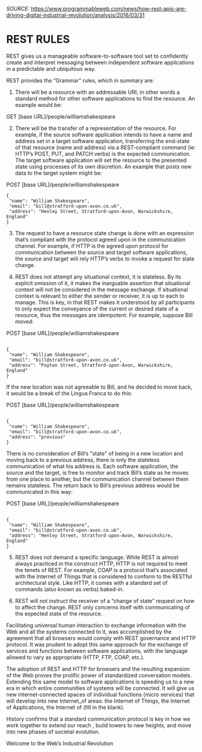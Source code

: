 *SOURCE:*
https://www.programmableweb.com/news/how-rest-apis-are-driving-digital-industrial-revolution/analysis/2016/03/31

# REST RULES

REST gives us a manageable software-to-software tool set to confidently create and interpret messaging between independent software applications in a predictable and ubiquitous way.  

REST provides the “Grammar” rules, which in summary are:

1. There will be a resource with an addressable URI; in other words a standard method for other software applications to find the resource. An example would be:

GET [base URL]/people/williamshakespeare

2. There will be the transfer of a representation of the resource. For example, if the source software application intends to have a name and address set in a target software application, transferring the end-state of that resource (name and address) via a REST-compliant command (ie: HTTP’s POST, PUT, and PATCH verbs) is the expected communication.  The target software application will set the resource to the presented state using processes of its own discretion.  An example that posts new data to the target system might be:

POST [base URL]/people/williamshakespeare
~~~
{
 "name": "William Shakespeare",
 "email": "bill@stratford-upon-avon.co.uk",
 "address": "Henley Street, Stratford-upon-Avon, Warwickshire, England"
}
~~~

3. The request to have a resource state change is done with an expression that’s compliant with the protocol agreed upon in the communication channel. For example, if HTTP is the agreed upon protocol for communication between the source and target software applications, the source and target will rely HTTP’s verbs to invoke a request for state change.

4. REST does not attempt any situational context, it is stateless.  By its explicit omission of it, it makes the inarguable assertion that situational context will not be considered in the message exchange.  If situational context is relevant to either the sender or receiver, it is up to each to manage.  This is key, in that REST makes it understood by all participants to only expect the conveyance of the current or desired state of a resource, thus the messages are idempotent. For example, suppose Bill moved:

POST [base URL]/people/williamshakespeare
~~~

{
 "name": "William Shakespeare",
 "email": "bill@stratford-upon-avon.co.uk",
 "address": "Payton Street, Stratford-upon-Avon, Warwickshire, England"
}
~~~

If the new location was not agreeable to Bill, and he decided to move back, it would be a break of the Lingua Franca to do this:

POST [base URL]/people/williamshakespeare
~~~

{
 "name": "William Shakespeare",
 "email": "bill@stratford-upon-avon.co.uk",
 "address": "previous"
}
~~~

There is no consideration of Bill’s "state" of being in a new location and moving back to a previous address, there is only the stateless communication of what his address is.  Each software application, the source and the target, is free to monitor and track Bill’s state as he moves from one place to another, but the communication channel between them remains stateless.  The return back to Bill’s previous address would be communicated in this way:

POST [base URL]/people/williamshakespeare
~~~

{
 "name": "William Shakespeare",
 "email": "bill@stratford-upon-avon.co.uk",
 "address": "Henley Street, Stratford-upon-Avon, Warwickshire, England"
}
~~~

5. REST does not demand a specific language. While REST is almost always practiced in the construct HTTP, HTTP is not required to meet the tenets of REST. For example, COAP is a protocol that’s associated with the Internet of Things that is considered to conform to the RESTful architectural style. Like HTTP, it comes with a standard set of commands (also known as verbs) baked-in.

6. REST will not instruct the receiver of a “change of state” request on how to affect the change.  REST only concerns itself with communicating of the expected state of the resource.

Facilitating universal human interaction to exchange information with the Web and all the systems connected to it,  was accomplished by the agreement that all browsers would comply with REST governance and HTTP protocol.  It was prudent to adopt this same approach for the exchange of services and functions between software applications, with the language allowed to vary as appropriate (HTTP, FTP, COAP, etc.).

The adoption of REST and HTTP for browsers and the resulting expansion of the Web proves the prolific power of standardized conversation models.  Extending this same model to software applications is speeding us to a new era in which entire communities of systems will be connected.  It will give us new internet-connected spaces of individual functions (micro services) that will develop into new Internet_of areas:  the Internet of Things, the Internet of Applications, the Internet of (fill in the blank).  

History confirms that a standard communication protocol is key in how we work together to extend our reach , build towers to new heights, and move into new phases of societal evolution.  

Welcome to the Web’s Industrial Revolution
